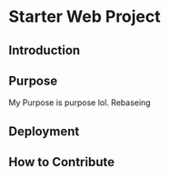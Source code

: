 # Starter Web Project

## Introduction

## Purpose
My Purpose is purpose lol. Rebaseing
## Deployment

## How to Contribute